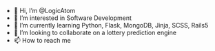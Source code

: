 - 👋 Hi, I’m @LogicAtom
- 👀 I’m interested in Software Development
- 🌱 I’m currently learning Python, Flask, MongoDB, Jinja, SCSS, Rails5
- 💞️ I’m looking to collaborate on a lottery prediction engine
- 📫 How to reach me 

<!---
LogicAtom/LogicAtom is a ✨ special ✨ repository because its `README.md` (this file) appears on your GitHub profile.
You can click the Preview link to take a look at your changes.
--->
